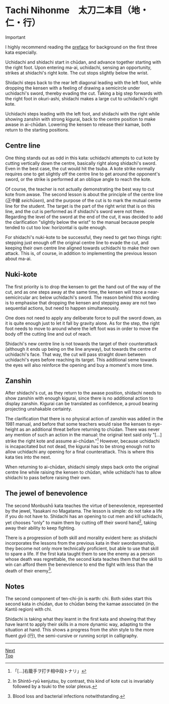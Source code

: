 # Tachi Nihonme　太刀二本目（地・仁・行）

> [!IMPORTANT]
> I highly recommend reading the [preface](preface.md) for background on the first three kata especially.

Uchidachi and shidachi start in chūdan, and advance together starting with the right foot. Upon entering ma-ai, uchidachi, sensing an opportunity, strikes at shidachi's right kote. The cut stops slightly below the wrist.

Shidachi steps back to the rear left diagonal leading with the left foot, while dropping the kensen with a feeling of drawing a semicircle under uchidachi's sword, thereby evading the cut. Taking a big step forwards with the right foot in okuri-ashi, shidachi makes a large cut to uchidachi's right kote.

Uchidachi steps leading with the left foot, and shidachi with the right while showing zanshin with strong kigurai, back to the centre position to make awase in ai-chūdan. Lowering the kensen to release their kamae, both return to the starting positions.

## Centre line

One thing stands out as odd in this kata: uchidachi attempts to cut kote by cutting vertically down the centre, basically right along shidachi's sword. Even in the best case, the cut would hit the tsuba. A kote strike normally requires one to get slightly off the centre line to get around the opponent's sword, or the strike is performed at an oblique angle to reach the kote.

Of course, the teacher is not actually demonstrating the best way to cut kote from awase. The second lesson is about the principle of the centre line (正中線 *seichūsen*), and the purpose of the cut is to mark the mutual centre line for the student. The target is the part of the right wrist that is on this line, and the cut is performed as if shidachi's sword were not there. Regarding the level of the sword at the end of the cut, it was decided to add the clarification "slightly below the wrist" to the manual because people tended to cut too low: horizontal is quite enough.

For shidachi's nuki-kote to be successful, they need to get two things right: stepping just enough off the original centre line to evade the cut, and keeping their own centre line aligned towards uchidachi to make their own attack. This is, of course, in addition to implementing the previous lesson about ma-ai.

## Nuki-kote

The first priority is to drop the kensen to get the hand out of the way of the cut, and as one steps away at the same time, the kensen will trace a near-semicircular arc below uchidachi's sword. The reason behind this wording is to emphasise that dropping the kensen and stepping away are not two sequential actions, but need to happen simultaneously.

One does not need to apply any deliberate force to pull the sword down, as it is quite enough just to let it fall by gravity alone. As for the step, the right foot needs to move to around where the left foot was in order to move the body off the cutting line and out of reach.

Shidachi's new centre line is not towards the target of their counterattack (although it ends up being on the line anyway), but towards the centre of uchidachi's face. That way, the cut will pass straight down between uchidachi's eyes before reaching its target. This additional seme towards the eyes will also reinforce the opening and buy a moment's more time.

## Zanshin

After shidachi's cut, as they return to the awase position, shidachi needs to show zanshin with enough kigurai, since there is no additional action to display zanshin. Kigurai can be translated as confidence, a proud bearing projecting unshakable certainty.

The clarification that there is no physical action of zanshin was added in the 1981 manual, and before that some teachers would raise the kensen to eye-height as an additional threat before returning to chūdan. There was never any mention of such an action in the manual: the original text said only "\[...\] strike the right kote and assume ai-chūdan."[^1] However, because uchidachi is incapacitated but not dead, the kigurai has to be strong enough not to allow uchidachi any opening for a final counterattack. This is where this kata ties into the next.

When returning to ai-chūdan, shidachi simply steps back onto the original centre line while raising the kensen to chūdan, while uchidachi has to allow shidachi to pass before raising their own.

## The jewel of benevolence

The second Monbushō kata teaches the virtue of benevolence, represented by the jewel, Yasakani no Magatama. The lesson is simple: do not take a life if you do not have to. Shidachi has an opening to cut men and kill uchidachi, yet chooses "only" to maim them by cutting off their sword hand[^2], taking away their ability to keep fighting.

There is a progression of both skill and morality evident here: as shidachi incorporates the lessons from the previous kata in their swordsmanship, they become not only more technically proficient, but able to use that skill to spare a life. If the first kata taught them to see the enemy as a person whose death was regrettable, the second kata teaches them that the skill to win can afford them the benevolence to end the fight with less than the death of their enemy[^3].

## Notes

The second component of ten-chi-jin is earth: chi. Both sides start this second kata in chūdan, due to chūdan being the kamae associated (in the Kantō region) with chi.

Shidachi is taking what they learnt in the first kata and showing that they have learnt to apply their skills in a more dynamic way, adapting to the situation at hand. This shows a progress from the *shin* style to the more fluent *gyō* (行), the semi-cursive or running script in calligraphy.

----

[Next](tachi-sanbonme.md)  
[Top](README.md)

[^1]: 「\[...\]右籠手ヲ打チ相中段トナリ」

[^2]: In Shintō-ryū kenjutsu, by contrast, this kind of kote cut is invariably followed by a tsuki to the solar plexus.

[^3]: Blood loss and bacterial infections notwithstanding.
